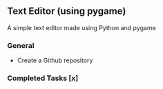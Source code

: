 ## Text Editor (using pygame)
A simple text editor made using Python and pygame

### General
- Create a Github repository


### Completed Tasks [x]
